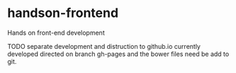 # handson-frontend
Hands on front-end development

TODO
separate development and distruction to github.io
currently developed directed on branch gh-pages and the bower files need be add to git.